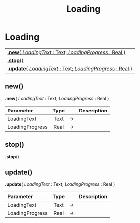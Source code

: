 ﻿---
layout: default
title: Loading
parent: Classes
---

# Loading

|   |
|:---|
|[**.new**( *LoadingText* : Text; *LoadingProgress* : Real )](#new)<br>|
|[**.stop**()](#stop)<br>|
|[**.update**( *LoadingText* : Text; *LoadingProgress* : Real )](#update)<br>|


## new()
**.new**( *LoadingText* : Text; *LoadingProgress* : Real )

|Parameter|Type|   |Description|
|:---|:---:|:---:|:---:|
|LoadingText|Text|->|<Description>|
|LoadingProgress|Real|->|<Description>|

## stop()
**.stop**()


## update()
**.update**( *LoadingText* : Text; *LoadingProgress* : Real )

|Parameter|Type|   |Description|
|:---|:---:|:---:|:---:|
|LoadingText|Text|->|<Description>|
|LoadingProgress|Real|->|<Description>|
